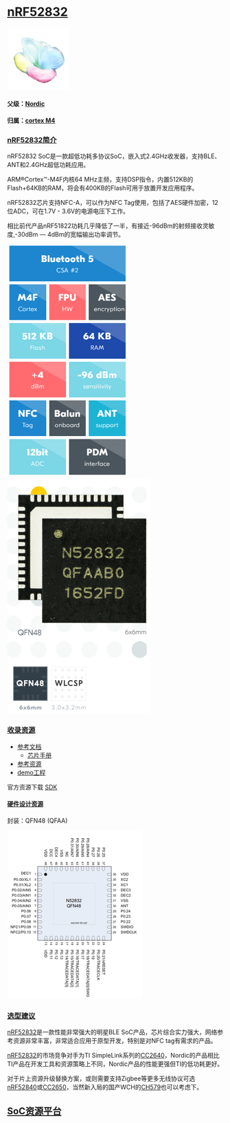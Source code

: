 ﻿# [nRF52832](https://github.com/sochub/nRF52832) 

[![sites](SoC/qitas.png)](http://www.qitas.cn) 

#### 父级：[Nordic](https://github.com/sochub/Nordic) 

#### 归属：[cortex M4](https://github.com/sochub/CM4) 

### [nRF52832简介](https://github.com/sochub/nRF52832/wiki)

nRF52832 SoC是一款超低功耗多协议SoC，嵌入式2.4GHz收发器，支持BLE、ANT和2.4GHz超低功耗应用。

ARM®Cortex™-M4F内核64 MHz主频，支持DSP指令，内置512KB的Flash+64KB的RAM，将会有400KB的Flash可用于放置开发应用程序。

nRF52832芯片支持NFC-A，可以作为NFC Tag使用，包括了AES硬件加密，12位ADC，可在1.7V - 3.6V的电源电压下工作。

相比前代产品nRF51822功耗几乎降低了一半，有接近-96dBm的射频接收灵敏度,-30dBm — 4dBm的宽幅输出功率调节。

[![sites](SoC/item.png)](https://www.nordicsemi.com/Products/Low-power-short-range-wireless/nRF52832) 
[![sites](SoC/52832.png)](https://www.nordicsemi.com/Products/Low-power-short-range-wireless/nRF52832) 


### [收录资源](https://github.com/sochub/nRF52832)

* [参考文档](docs/)
	* [芯片手册](docs/)
* [参考资源](src/)
* [demo工程](demo/)

官方资源下载 [SDK](https://www.nordicsemi.com/Software-and-Tools/Software/nRF5-SDK)

#### [硬件设计资源](https://github.com/sochub/nRF52832)

封装：QFN48 (QFAA) 

[![sites](docs/nRF52832.png)](https://github.com/sochub/nRF52832)  

### [选型建议](https://github.com/sochub/nRF52832)

[nRF52832](https://github.com/sochub/nRF52832)是一款性能非常强大的明星BLE SoC产品，芯片综合实力强大，网络参考资源非常丰富，非常适合应用于原型开发，特别是对NFC tag有需求的产品。

[nRF52832](https://github.com/sochub/nRF52832)的市场竞争对手为TI SimpleLink系列的[CC2640](https://github.com/sochub/CC2640)，Nordic的产品相比TI产品在开发工具和资源策略上不同，Nordic产品的性能更强但TI的低功耗更好。

对于片上资源升级替换方案，或则需要支持Zigbee等更多无线协议可选[nRF52840](https://github.com/sochub/nRF52840)或[CC2650](https://github.com/sochub/CC2650)，当然新入局的国产WCH的[CH579](https://github.com/sochub/CH579)也可以考虑下。

##  [SoC资源平台](http://www.qitas.cn)  


